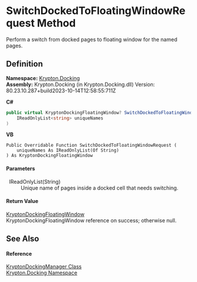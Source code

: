 # SwitchDockedToFloatingWindowRequest Method


Perform a switch from docked pages to floating window for the named pages.



## Definition
**Namespace:** <a href="98399376-cf41-9454-4b4d-4fab2ca20bc7.md">Krypton.Docking</a>  
**Assembly:** Krypton.Docking (in Krypton.Docking.dll) Version: 80.23.10.287+build2023-10-14T12:58:55:711Z

**C#**
``` C#
public virtual KryptonDockingFloatingWindow? SwitchDockedToFloatingWindowRequest(
	IReadOnlyList<string> uniqueNames
)
```
**VB**
``` VB
Public Overridable Function SwitchDockedToFloatingWindowRequest ( 
	uniqueNames As IReadOnlyList(Of String)
) As KryptonDockingFloatingWindow
```



#### Parameters
<dl><dt>  IReadOnlyList(String)</dt><dd>Unique name of pages inside a docked cell that needs switching.</dd></dl>

#### Return Value
<a href="965d3277-b00b-7fa7-f356-ce5ced7fc311.md">KryptonDockingFloatingWindow</a>  
KryptonDockingFloatingWindow reference on success; otherwise null.

## See Also


#### Reference
<a href="6c9c237d-95cb-a4ce-72c6-cd7684d3287e.md">KryptonDockingManager Class</a>  
<a href="98399376-cf41-9454-4b4d-4fab2ca20bc7.md">Krypton.Docking Namespace</a>  
